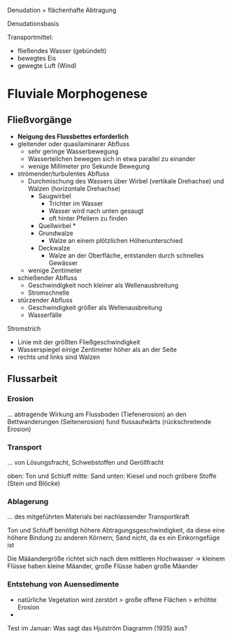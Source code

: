 Denudation = flächenhafte Abtragung

Denudationsbasis

Transportmittel:
* fließendes Wasser (gebündelt)
* bewegtes Eis
* gewegte Luft (Wind)

# Fluviale Morphogenese
## Fließvorgänge
* **Neigung des Flussbettes erforderlich**
* gleitender oder quasilaminarer Abfluss
    * sehr geringe Wasserbewegung
    * Wasserteilchen bewegen sich in etwa parallel zu einander
    * wenige Millimeter pro Sekunde Bewegung
* strömender/turbulentes Abfluss
    * Durchmischung des Wassers über Wirbel (vertikale Drehachse) und Walzen (horizontale Drehachse)
        * Saugwirbel
            * Trichter im Wasser
            * Wasser wird nach unten gesaugt
            * oft hinter Pfeilern zu finden
        * Quellwirbel
            * 
        * Grundwalze
            * Walze an einem plötzlichen Höhenunterschied
        * Deckwalze
            * Walze an der Oberfläche, entstanden durch schnelles Gewässer
    * wenige Zentimeter
* schießender Abfluss
    * Geschwindigkeit noch kleiner als Wellenausbreitung
    * Stromschnelle
* stürzender Abfluss
    * Geschwindigkeit größer als Wellenausbreitung
    * Wasserfälle

Stromstrich
* Linie mit der größten Fließgeschwindigkeit
* Wasserspiegel einige Zentimeter höher als an der Seite
* rechts und links sind Walzen

## Flussarbeit
### Erosion
... abtragende Wirkung am Flussboden (Tiefenerosion) an den Bettwanderungen (Seitenerosion) fund flussaufwärts (rückschreitende Erosion)

### Transport
... von Lösungsfracht, Schwebstoffen und Geröllfracht

oben: Ton und Schluff
mitte: Sand
unten: Kiesel und noch gröbere Stoffe (Stein und Blöcke)

### Ablagerung
... des mitgeführten Materials bei nachlassender Transportkraft

Ton und Schluff benötigt höhere Abtragungsgeschwindigkeit, da diese eine höhere Bindung zu anderen Körnern; Sand nicht, da es ein Einkorngefüge ist

Die Määandergröße richtet sich nach dem mittleren Hochwasser -> kleinem Flüsse haben kleine Mäander, große Flüsse haben große Mäander

### Entstehung von Auensedimente
* natürliche Vegetation wird zerstört > große offene Flächen > erhöhte Erosion
* 




Test im Januar: Was sagt das Hjulström Diagramm (1935) aus?
